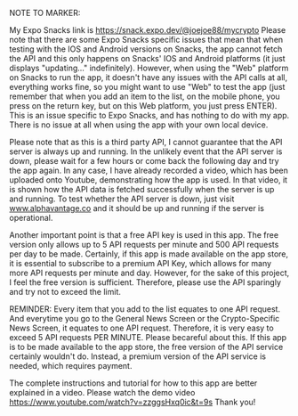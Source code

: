 
NOTE TO MARKER:

My Expo Snacks link is https://snack.expo.dev/@joejoe88/mycrypto  Please note that there are some Expo Snacks specific issues that mean that when testing with the IOS and Android versions on Snacks, the app cannot fetch the API and this only happens on Snacks' IOS and Android platforms (it just displays "updating..." indefinitely). However, when using the "Web" platform on Snacks to run the app, it doesn't have any issues with the API calls at all, everything works fine, so you might want to use "Web" to test the app (just remember that when you add an item to the list, on the mobile phone, you press on the return key, but on this Web platform, you just press ENTER). This is an issue specific to Expo Snacks, and has nothing to do with my app. There is no issue at all when using the app with your own local device. 

Please note that as this is a third party API, I cannot guarantee that the API server is always up and running. In the unlikely event that the API server is down, please wait for a few hours or come back the following day and try the app again. In any case, I have already recorded a video, which has been uploaded onto Youtube, demonstrating how the app is used. In that video, it is shown how the API data is fetched successfully when the server is up and running. To test whether the API server is down, just visit www.alphavantage.co and it should be up and running if the server is operational.

Another important point is that a free API key is used in this app. The free version only allows up to 5 API requests per minute and 500 API requests per day to be made. Certainly, if this app is made available on the app store, it is essential to subscribe to a premium API Key, which allows for many more API requests per minute and day. However, for the sake of this project, I feel the free version is sufficient. Therefore, please use the API sparingly and try not to exceed the limit. 

REMINDER: Every item that you add to the list equates to one API request. And everytime you go to the General News Screen or the Crypto-Specific News Screen, it equates to one API request. Therefore, it is very easy to exceed 5 API requests PER MINUTE. Please becareful about this. If this app is to be made available to the app store, the free version of the API service certainly wouldn't do. Instead, a premium version of the API service is needed, which requires payment.

The complete instructions and tutorial for how to this app are better explained in a video. Please watch the demo video https://www.youtube.com/watch?v=zzggsHxq0ic&t=9s   Thank you!